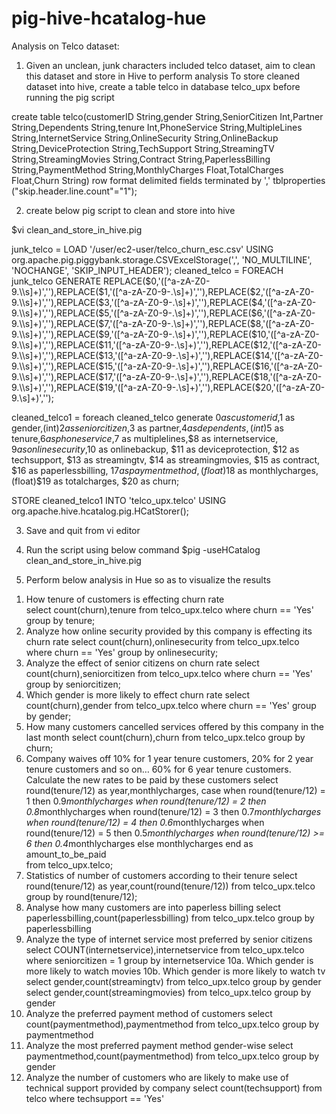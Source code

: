 # pig-hive-hcatalog-hue

Analysis on Telco dataset:

1) Given an unclean, junk characters included telco dataset, aim to clean this dataset  and store in Hive to perform analysis To store cleaned dataset into hive, create a table telco in database telco_upx before running the pig script  

create table telco(customerID String,gender String,SeniorCitizen Int,Partner String,Dependents String,tenure Int,PhoneService String,MultipleLines String,InternetService String,OnlineSecurity String,OnlineBackup String,DeviceProtection String,TechSupport String,StreamingTV String,StreamingMovies String,Contract String,PaperlessBilling String,PaymentMethod String,MonthlyCharges Float,TotalCharges Float,Churn String) row format delimited fields terminated by ',' tblproperties ("skip.header.line.count"="1");  

2) create below pig script to clean and store into hive

$vi clean_and_store_in_hive.pig 

junk_telco = LOAD '/user/ec2-user/telco_churn_esc.csv' USING org.apache.pig.piggybank.storage.CSVExcelStorage(',', 'NO_MULTILINE', 'NOCHANGE', 'SKIP_INPUT_HEADER'); cleaned_telco = FOREACH junk_telco GENERATE REPLACE($0,'([^a-zA-Z0-9.\\s]+)',''),REPLACE($1,'([^a-zA-Z0-9-.\\s]+)',''),REPLACE($2,'([^a-zA-Z0-9.\\s]+)',''),REPLACE($3,'([^a-zA-Z0-9-.\\s]+)',''),REPLACE($4,'([^a-zA-Z0-9.\\s]+)',''),REPLACE($5,'([^a-zA-Z0-9-.\\s]+)',''),REPLACE($6,'([^a-zA-Z0-9.\\s]+)',''),REPLACE($7,'([^a-zA-Z0-9-.\\s]+)',''),REPLACE($8,'([^a-zA-Z0-9.\\s]+)',''),REPLACE($9,'([^a-zA-Z0-9-.\\s]+)',''),REPLACE($10,'([^a-zA-Z0-9.\\s]+)',''),REPLACE($11,'([^a-zA-Z0-9-.\\s]+)',''),REPLACE($12,'([^a-zA-Z0-9.\\s]+)',''),REPLACE($13,'([^a-zA-Z0-9-.\\s]+)',''),REPLACE($14,'([^a-zA-Z0-9.\\s]+)',''),REPLACE($15,'([^a-zA-Z0-9-.\\s]+)',''),REPLACE($16,'([^a-zA-Z0-9.\\s]+)',''),REPLACE($17,'([^a-zA-Z0-9-.\\s]+)',''),REPLACE($18,'([^a-zA-Z0-9.\\s]+)',''),REPLACE($19,'([^a-zA-Z0-9-.\\s]+)',''),REPLACE($20,'([^a-zA-Z0-9.\\s]+)',''); 

cleaned_telco1 = foreach cleaned_telco generate $0 as customerid,$1 as gender,(int)$2 as seniorcitizen,$3 as partner,$4 as dependents,(int)$5 as tenure,$6 as phoneservice,$7 as multiplelines,$8 as internetservice, $9 as onlinesecurity,$10 as onlinebackup, $11 as deviceprotection, $12 as techsupport, $13 as streamingtv, $14 as streamingmovies, $15 as contract, $16 as paperlessbilling, $17 as paymentmethod, (float)$18 as monthlycharges, (float)$19 as totalcharges, $20 as churn; 

STORE cleaned_telco1 INTO 'telco_upx.telco' USING org.apache.hive.hcatalog.pig.HCatStorer();

3) Save and quit from vi editor

4) Run the script using below command 
$pig -useHCatalog clean_and_store_in_hive.pig  

5) Perform below analysis in Hue so as to visualize the results 

1.  How tenure of customers is effecting churn rate  
select count(churn),tenure from telco_upx.telco where churn == 'Yes' group by tenure; 
2.  Analyze how online security provided by this company is effecting its churn rate 
select count(churn),onlinesecurity from telco_upx.telco where churn == 'Yes' group by onlinesecurity; 
3.  Analyze the effect of senior citizens on churn rate 
select count(churn),seniorcitizen from telco_upx.telco where churn == 'Yes' group by seniorcitizen; 
4.  Which gender is more likely to effect churn rate 
select count(churn),gender from telco_upx.telco where churn == 'Yes' group by gender; 
5.  How many customers cancelled services offered by this company in the last month 
select count(churn),churn from telco_upx.telco group by churn; 
6. Company waives off 10% for 1 year tenure customers, 20% for 2 year tenure customers and so on… 60% for 6 year tenure customers. Calculate the new rates to be paid by these customers 
select round(tenure/12) as year,monthlycharges, 
case when round(tenure/12) = 1 then 0.9*monthlycharges 
  when round(tenure/12) = 2 then 0.8*monthlycharges 
  when round(tenure/12) = 3 then 0.7*monthlycharges 
  when round(tenure/12) = 4 then 0.6*monthlycharges 
  when round(tenure/12) = 5 then 0.5*monthlycharges 
  when round(tenure/12) >= 6 then 0.4*monthlycharges 
  else monthlycharges end as amount_to_be_paid  
from telco_upx.telco; 
7.  Statistics of number of customers according to their tenure 
select round(tenure/12) as year,count(round(tenure/12)) from telco_upx.telco group by round(tenure/12); 
8.  Analyse how many customers are into paperless billing 
select paperlessbilling,count(paperlessbilling) from telco_upx.telco group by paperlessbilling 
9.  Analyze the type of internet service most preferred by senior citizens 
select COUNT(internetservice),internetservice from telco_upx.telco where seniorcitizen = 1 group by internetservice 
10a. Which gender is more likely to watch movies 
10b. Which gender is more likely to watch tv 
select gender,count(streamingtv) from telco_upx.telco group by gender 
select gender,count(streamingmovies) from telco_upx.telco group by gender  
11.  Analyze the preferred payment method of customers 
select count(paymentmethod),paymentmethod from telco_upx.telco group by paymentmethod 
12.  Analyze the most preferred payment method gender-wise 
select paymentmethod,count(paymentmethod) from telco_upx.telco group by gender 
13.  Analyze the number of customers who are likely to make use of technical support provided by company 
select count(techsupport) from telco where techsupport == 'Yes'
